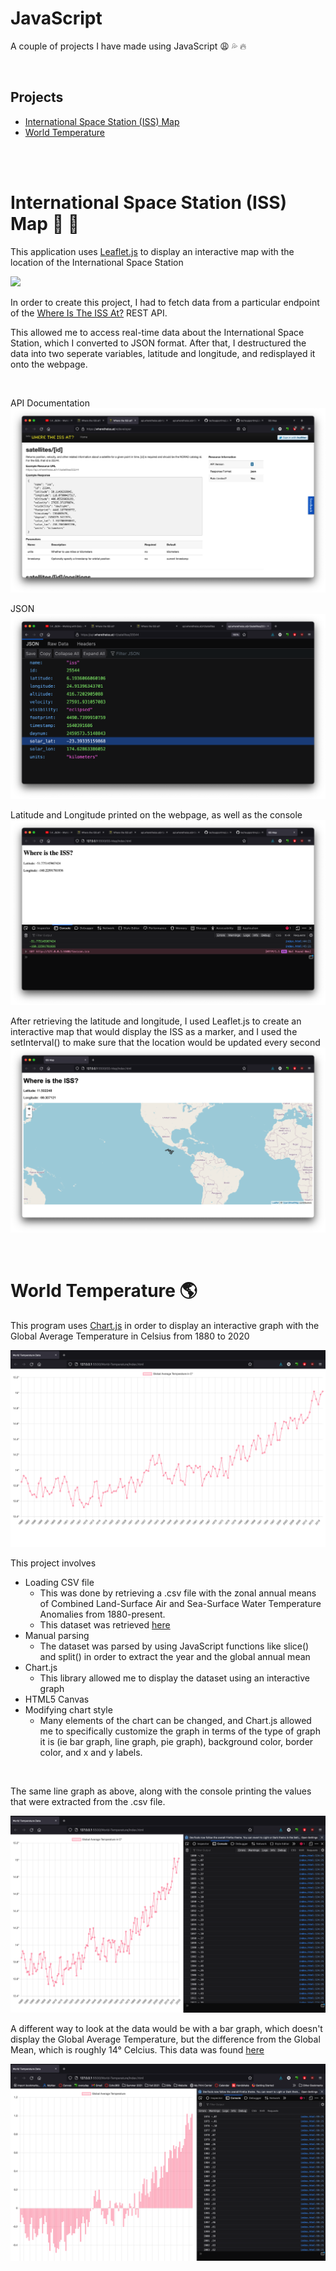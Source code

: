 # JavaScript
 A couple of projects I have made using JavaScript :weary: :sweat_drops: :fire:

 <br/>
 
 ## Projects
 - [International Space Station (ISS) Map](#international-space-station-iss-map-rocket-round_pushpin)
 - [World Temperature](#World-Temperature-earth_americas)

 <br/>

 
<br/>

# International Space Station (ISS) Map  :rocket: :round_pushpin:

This application uses <a href="https://leafletjs.com/">Leaflet.js</a> to display an interactive map with the location of the International Space Station

![](ISS-Map/images/iss2.gif)

In order to create this project, I had to fetch data from a particular endpoint of the <a href="https://wheretheiss.at/w/developer">Where Is The ISS At?</a>  REST API. 


This allowed me to access real-time data about the International Space Station, which I converted to JSON format. After that, I destructured the data into two seperate variables, latitude and longitude, and redisplayed it onto the webpage.

<br/>

API Documentation
![](ISS-Map/images/endpoint.png)

JSON
![](ISS-Map/images/json.png)

Latitude and Longitude printed on the webpage, as well as the console
![](ISS-Map/images/lat_and_lon.png)

After retrieving the latitude and longitude, I used Leaflet.js to create an interactive map that would display the ISS as a marker, and I used the setInterval() to make sure that the location would be updated every second
![](ISS-Map/images/iss_map.png)


<br/>

 # World Temperature :earth_americas:
 This program uses <a href="https://www.chartjs.org/">Chart.js</a> in order to display an interactive graph with the Global Average Temperature in Celsius from 1880 to 2020


![](World-Temperature/images/full-graph.png)

This project involves
- Loading CSV file
    - This was done by retrieving a .csv file with the zonal annual means of Combined Land-Surface Air and Sea-Surface Water Temperature Anomalies from 1880-present. 
    - This dataset was retrieved <a href="https://data.giss.nasa.gov/gistemp/">here</a>
- Manual parsing
    - The dataset was parsed by using JavaScript functions like slice() and split() in order to extract the year and the global annual mean
- Chart.js
    - This library allowed me to display the dataset using an interactive graph
- HTML5 Canvas
- Modifying chart style
    - Many elements of the chart can be changed, and Chart.js allowed me to specifically customize the graph in terms of the type of graph it is (ie bar graph, line graph, pie graph), background color, border color, and x and y labels.

<br/>


The same line graph as above, along with the console printing the values that were extracted from the .csv file.

![](World-Temperature/images/line.png)

A different way to look at the data would be with a bar graph, which doesn't display the Global Average Temperature, but the difference from the Global Mean, which is roughly 14° Celcius. This data was found <a href="https://earthobservatory.nasa.gov/world-of-change/global-temperatures"> here</a>

![](World-Temperature/images/bar.png)


<br/>

